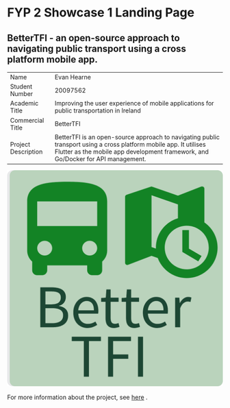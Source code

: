 # FYP 2 Showcase 1 Landing Page

## BetterTFI - an open-source approach to navigating public transport using a cross platform mobile app.

|||
|-----|----------|
|Name|Evan Hearne|
|Student Number|20097562|
|Academic Title|Improving the user experience of mobile applications for public transportation in Ireland|
|Commercial Title|BetterTFI|
|Project Description|BetterTFI is an open-source approach to navigating public transport using a cross platform mobile app. It utilises Flutter as the mobile app development framework, and Go/Docker for API management.|

![BetterTFI Logo](https://github.com/evanhearne/better_tfi/raw/main/ios/Runner/Assets.xcassets/AppIcon.appiconset/Icon-App-1024x1024%401x.png)

For more information about the project, see [here](https://www.github.com/evanhearne/better_tfi) . 



